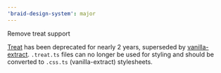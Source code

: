 ```yaml
---
'braid-design-system': major
---
```


Remove treat support

[Treat](https://seek-oss.github.io/treat/) has been deprecated for nearly 2 years, superseded by [vanilla-extract](https://vanilla-extract.style/).
`.treat.ts` files can no longer be used for styling and should be converted to `.css.ts` (vanilla-extract) stylesheets.
